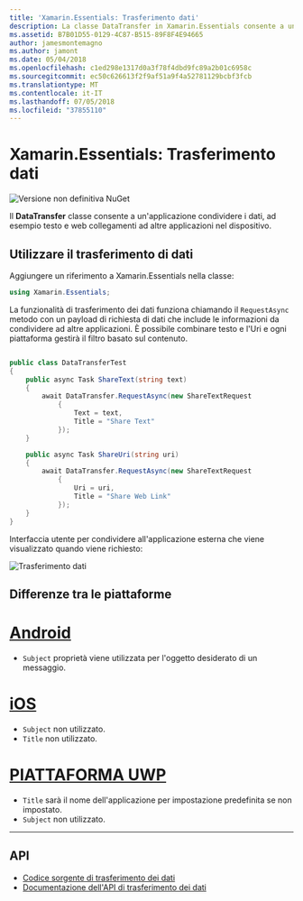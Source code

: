 ```yaml
---
title: 'Xamarin.Essentials: Trasferimento dati'
description: La classe DataTransfer in Xamarin.Essentials consente a un'applicazione condividere i dati, ad esempio testo e web collegamenti ad altre applicazioni nel dispositivo.
ms.assetid: B7B01D55-0129-4C87-B515-89F8F4E94665
author: jamesmontemagno
ms.author: jamont
ms.date: 05/04/2018
ms.openlocfilehash: c1ed298e1317d0a3f78f4dbd9fc89a2b01c6958c
ms.sourcegitcommit: ec50c626613f2f9af51a9f4a52781129bcbf3fcb
ms.translationtype: MT
ms.contentlocale: it-IT
ms.lasthandoff: 07/05/2018
ms.locfileid: "37855110"
---
```

# <a name="xamarinessentials-data-transfer"></a>Xamarin.Essentials: Trasferimento dati

![Versione non definitiva NuGet](~/media/shared/pre-release.png)

Il **DataTransfer** classe consente a un'applicazione condividere i dati, ad esempio testo e web collegamenti ad altre applicazioni nel dispositivo.

## <a name="using-data-transfer"></a>Utilizzare il trasferimento di dati

Aggiungere un riferimento a Xamarin.Essentials nella classe:

```csharp
using Xamarin.Essentials;
```

La funzionalità di trasferimento dei dati funziona chiamando il `RequestAsync` metodo con un payload di richiesta di dati che include le informazioni da condividere ad altre applicazioni. È possibile combinare testo e l'Uri e ogni piattaforma gestirà il filtro basato sul contenuto.

```csharp

public class DataTransferTest
{
    public async Task ShareText(string text)
    {
        await DataTransfer.RequestAsync(new ShareTextRequest
            {
                Text = text,
                Title = "Share Text"
            });
    }

    public async Task ShareUri(string uri)
    {
        await DataTransfer.RequestAsync(new ShareTextRequest
            {
                Uri = uri,
                Title = "Share Web Link"
            });
    }
}
```

Interfaccia utente per condividere all'applicazione esterna che viene visualizzato quando viene richiesto:

![Trasferimento dati](data-transfer-images/data-transfer.png)

## <a name="platform-differences"></a>Differenze tra le piattaforme

# <a name="androidtabandroid"></a>[Android](#tab/android)

* `Subject` proprietà viene utilizzata per l'oggetto desiderato di un messaggio.

# <a name="iostabios"></a>[iOS](#tab/ios)

* `Subject` non utilizzato.
* `Title` non utilizzato. 

# <a name="uwptabuwp"></a>[PIATTAFORMA UWP](#tab/uwp)

* `Title` sarà il nome dell'applicazione per impostazione predefinita se non impostato.
* `Subject` non utilizzato.

-----

## <a name="api"></a>API

- [Codice sorgente di trasferimento dei dati](https://github.com/xamarin/Essentials/tree/master/Xamarin.Essentials/DataTransfer)
- [Documentazione dell'API di trasferimento dei dati](xref:Xamarin.Essentials.DataTransfer)
